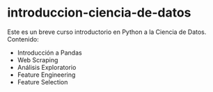 # introduccion-ciencia-de-datos
Este es un breve curso introductorio en Python a la Ciencia de Datos.
Contenido:

- Introducción a Pandas
- Web Scraping
- Análisis Exploratorio
- Feature Engineering
- Feature Selection

    
    
